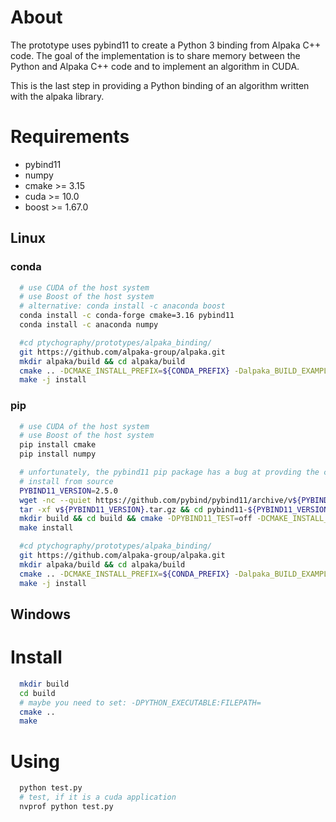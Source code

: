 # About

The prototype uses pybind11 to create a Python 3 binding from Alpaka C++ code. The goal of the implementation is to share memory between the Python and Alpaka C++ code and to implement an algorithm in CUDA.

This is the last step in providing a Python binding of an algorithm written with the alpaka library.

# Requirements

* pybind11
* numpy
* cmake >= 3.15
* cuda >= 10.0
* boost >= 1.67.0

## Linux

### conda

```bash
  # use CUDA of the host system
  # use Boost of the host system
  # alternative: conda install -c anaconda boost
  conda install -c conda-forge cmake=3.16 pybind11
  conda install -c anaconda numpy

  #cd ptychography/prototypes/alpaka_binding/
  git https://github.com/alpaka-group/alpaka.git
  mkdir alpaka/build && cd alpaka/build
  cmake .. -DCMAKE_INSTALL_PREFIX=${CONDA_PREFIX} -Dalpaka_BUILD_EXAMPLES=OFF -DBUILD_TESTING=OFF
  make -j install
```

### pip

``` bash
  # use CUDA of the host system
  # use Boost of the host system
  pip install cmake
  pip install numpy

  # unfortunately, the pybind11 pip package has a bug at provding the cmake files
  # install from source
  PYBIND11_VERSION=2.5.0
  wget -nc --quiet https://github.com/pybind/pybind11/archive/v${PYBIND11_VERSION}.tar.gz
  tar -xf v${PYBIND11_VERSION}.tar.gz && cd pybind11-${PYBIND11_VERSION}
  mkdir build && cd build && cmake -DPYBIND11_TEST=off -DCMAKE_INSTALL_PREFIX=${CONDA_PREFIX} ..
  make install

  #cd ptychography/prototypes/alpaka_binding/
  git https://github.com/alpaka-group/alpaka.git
  mkdir alpaka/build && cd alpaka/build
  cmake .. -DCMAKE_INSTALL_PREFIX=${CONDA_PREFIX} -Dalpaka_BUILD_EXAMPLES=OFF -DBUILD_TESTING=OFF
  make -j install
```

## Windows

# Install

```bash
  mkdir build
  cd build
  # maybe you need to set: -DPYTHON_EXECUTABLE:FILEPATH=
  cmake ..
  make
```

# Using

```bash
  python test.py
  # test, if it is a cuda application
  nvprof python test.py
```
